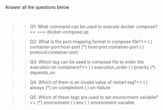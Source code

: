 Answer all the questions below

<br/>


>>Q1: What command can be used to execute docker compose?<<
=== docker-compose up

>>Q2: What is the port-mapping format in compose file?<<
( ) container-port:host-port
(*) host-port:container-port
( ) protocol:container-port

>>Q3: Which tag can be used in compose file to order the execution on containers?<<
( ) execution_order
( ) priority 
(*) depends_on

>>Q4. Which of them is an invalid value of restart tag?<< 
( ) always
(*) on-completiom
( ) on-failure

>>Q5. Which of these tags are used to set environment variable?<<
(*) environment
( ) env
( ) environment-variable

